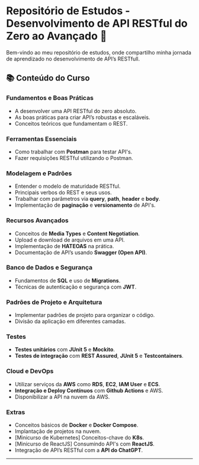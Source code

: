 # Repositório de Estudos - Desenvolvimento de API RESTful do Zero ao Avançado 🚀

Bem-vindo ao meu repositório de estudos, onde compartilho minha jornada de aprendizado no desenvolvimento de API’s RESTfull.  

## 📚 Conteúdo do Curso  

### **Fundamentos e Boas Práticas**
- A desenvolver uma API RESTful do zero absoluto.  
- As boas práticas para criar API’s robustas e escaláveis.  
- Conceitos teóricos que fundamentam o REST.  

### **Ferramentas Essenciais**
- Como trabalhar com **Postman** para testar API's.  
- Fazer requisições RESTful utilizando o Postman.  

### **Modelagem e Padrões**
- Entender o modelo de maturidade RESTful.  
- Principais verbos do REST e seus usos.  
- Trabalhar com parâmetros via **query**, **path**, **header** e **body**.  
- Implementação de **paginação** e **versionamento** de API's.  

### **Recursos Avançados**
- Conceitos de **Media Types** e **Content Negotiation**.  
- Upload e download de arquivos em uma API.  
- Implementação de **HATEOAS** na prática.  
- Documentação de API’s usando **Swagger (Open API)**.  

### **Banco de Dados e Segurança**
- Fundamentos de **SQL** e uso de **Migrations**.  
- Técnicas de autenticação e segurança com **JWT**.  

### **Padrões de Projeto e Arquitetura**
- Implementar padrões de projeto para organizar o código.  
- Divisão da aplicação em diferentes camadas.  

### **Testes**
- **Testes unitários** com **JUnit 5** e **Mockito**.  
- **Testes de integração** com **REST Assured**, **JUnit 5** e **Testcontainers**.  

### **Cloud e DevOps**
- Utilizar serviços da **AWS** como **RDS**, **EC2**, **IAM User** e **ECS**.  
- **Integração e Deploy Contínuos** com **Github Actions** e AWS.  
- Disponibilizar a API na nuvem da AWS.  

### **Extras**
- Conceitos básicos de **Docker** e **Docker Compose**.  
- Implantação de projetos na nuvem.  
- [Minicurso de Kubernetes] Conceitos-chave do **K8s**.  
- [Minicurso de ReactJS] Consumindo API's com **ReactJS**.  
- Integração de API’s RESTful com a **API do ChatGPT**.  

---
